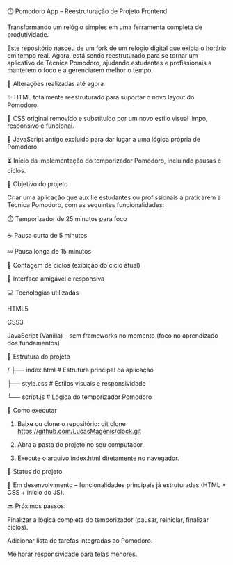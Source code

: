⏱️ Pomodoro App – Reestruturação de Projeto Frontend

Transformando um relógio simples em uma ferramenta completa de produtividade.

Este repositório nasceu de um fork de um relógio digital que exibia o horário em tempo real. Agora, está sendo reestruturado para se tornar um aplicativo de Técnica Pomodoro, ajudando estudantes e profissionais a manterem o foco e a gerenciarem melhor o tempo.

🔄 Alterações realizadas até agora

✨ HTML totalmente reestruturado para suportar o novo layout do Pomodoro.

🎨 CSS original removido e substituído por um novo estilo visual limpo, responsivo e funcional.

🧹 JavaScript antigo excluído para dar lugar a uma lógica própria de Pomodoro.

⏳ Início da implementação do temporizador Pomodoro, incluindo pausas e ciclos.

🎯 Objetivo do projeto

Criar uma aplicação que auxilie estudantes ou profissionais a praticarem a Técnica Pomodoro, com as seguintes funcionalidades:

⏱️ Temporizador de 25 minutos para foco

☕ Pausa curta de 5 minutos

💤 Pausa longa de 15 minutos

🔄 Contagem de ciclos (exibição do ciclo atual)

📱 Interface amigável e responsiva

💻 Tecnologias utilizadas

HTML5

CSS3

JavaScript (Vanilla) – sem frameworks no momento (foco no aprendizado dos fundamentos)

📁 Estrutura do projeto

/ 
├── index.html      # Estrutura principal da aplicação

├── style.css       # Estilos visuais e responsividade

└── script.js       # Lógica do temporizador Pomodoro


🚀 Como executar

1. Baixe ou clone o repositório:
    git clone https://github.com/LucasMagenis/clock.git

2. Abra a pasta do projeto no seu computador.

3. Execute o arquivo index.html diretamente no navegador.

📌 Status do projeto

🚧 Em desenvolvimento – funcionalidades principais já estruturadas (HTML + CSS + início do JS).

🔜 Próximos passos:

Finalizar a lógica completa do temporizador (pausar, reiniciar, finalizar ciclos).

Adicionar lista de tarefas integradas ao Pomodoro.

Melhorar responsividade para telas menores.
